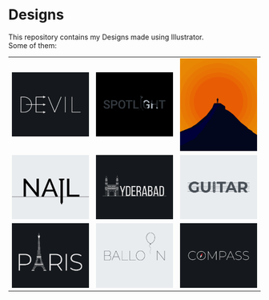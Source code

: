 # Designs
This repository contains my Designs made using Illustrator.<br>
Some of them:<br>
<table>
<tr><td><img src="./2020-12/png/10.12.2020.png"></td><td><img src="./2020-11/png/21.11.2020.png"></td><td><img src="./2020-11/png/15.11.2020.png"></td></tr>
<tr><td><img src="./2020-11/png/24.11.2020.png"></td><td><img src="./2020-12/png/20.12.2020.png"></td><td><img src="./2020-12/png/02.12.2020.png"></td></tr>
<tr><td><img src="./2020-12/png/18.12.2020.png"></td><td><img src="./2020-11/png/22.11.2020.png"></td><td><img src="./2020-12/png/12.12.2020.png"></td></tr>
</table>
